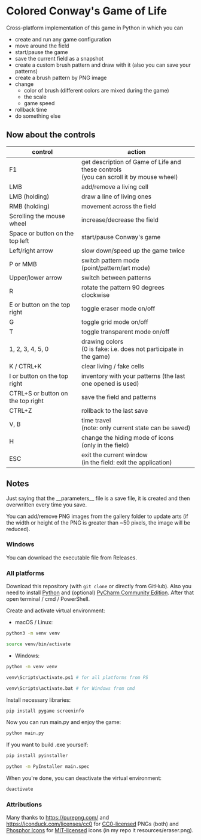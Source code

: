 # Colored Conway's Game of Life
Cross-platform implementation of this game in Python in which you can
* create and run any game configuration
* move around the field
* start/pause the game
* save the current field as a snapshot
* create a custom brush pattern and draw with it (also you can save your patterns)
* create a brush pattern by PNG image
* change
  * color of brush (different colors are mixed during the game)
  * the scale
  * game speed
* rollback time  
* do something else

## Now about the controls
| control                           | action                                                                                      |
|-----------------------------------|---------------------------------------------------------------------------------------------|
| F1                                | get description of Game of Life and these controls  <br> (you can scroll it by mouse wheel) |  
| LMB                               | add/remove a living cell                                                                    |  
| LMB (holding)                     | draw a line of living ones                                                                  |  
| RMB (holding)                     | movement across the field                                                                   |
| Scrolling the mouse wheel         | increase/decrease the field                                                                 |  
| Space or button on the top left   | start/pause Conway's game                                                                   |  
| Left/right arrow                  | slow down/speed up the game twice                                                           |  
| P or MMB                          | switch pattern mode <br> (point/pattern/art mode)                                           |
| Upper/lower arrow                 | switch between patterns                                                                     |
| R                                 | rotate the pattern 90 degrees clockwise                                                     | 
| E or button on the top right      | toggle eraser mode on/off                                                                   |
| G                                 | toggle grid mode on/off                                                                     |
| T                                 | toggle transparent mode on/off                                                              |
| 1, 2, 3, 4, 5, 0                  | drawing colors <br> (0 is fake: i.e. does not participate in the game)                      |
| K / CTRL+K                        | clear living / fake cells                                                                   |
| I or button on the top right      | inventory with your patterns (the last one opened is used)                                  |
| CTRL+S or button on the top right | save the field and patterns                                                                 | 
| CTRL+Z                            | rollback to the last save                                                                   |
| V, B                              | time travel <br> (note: only current state can be saved)                                    |  
| H                                 | change the hiding mode of icons <br> (only in the field)                                    |  
| ESC                               | exit the current window <br> (in the field: exit the application)                           |
## Notes
Just saying that the \_\_parameters\_\_ file is a save file, it is created and then overwritten every time you save.  

You can add/remove PNG images from the gallery folder to update arts (if the width or height of the PNG 
is greater than ~50 pixels, the image will be reduced).

### Windows
You can download the executable file from Releases.

### All platforms
Download this repository (with `git clone` or directly from GitHub). Also you need to install [Python](https://www.python.org/downloads/) and (optional) [PyCharm Community Edition](https://www.jetbrains.com/pycharm/download/). After that open terminal / cmd / PowerShell.

Create and activate virtual environment: 

* macOS / Linux:
```bash
python3 -m venv venv
```

```bash
source venv/bin/activate
```

* Windows:
```bash
python -m venv venv
```

```bash
venv\Scripts\activate.ps1 # for all platforms from PS
```

```bash
venv\Scripts\activate.bat # for Windows from cmd
```

Install necessary libraries:
```bash
pip install pygame screeninfo
```

Now you can run main.py and enjoy the game:
```bash
python main.py
```

If you want to build .exe yourself:
```bash
pip install pyinstaller
```

```bash
python -m PyInstaller main.spec
```

When you're done, you can deactivate the virtual environment:
```bash
deactivate
```

### Attributions
Many thanks to https://purepng.com/ and https://iconduck.com/licenses/cc0 for 
[CC0-licensed](https://creativecommons.org/publicdomain/zero/1.0/) PNGs (both) and 
[Phosphor Icons](https://phosphoricons.com/) for [MIT-licensed](https://opensource.org/license/mit/) icons 
(in my repo it resources/eraser.png). 


